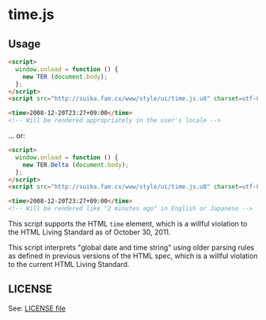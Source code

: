 time.js
=======

## Usage

```html
<script>
  window.onload = function () {
    new TER (document.body);
  };
</script>
<script src="http://suika.fam.cx/www/style/ui/time.js.u8" charset=utf-8></script>

<time>2008-12-20T23:27+09:00</time>
<!-- Will be rendered appropriately in the user's locale -->
```

... or:

```html
<script>
  window.onload = function () {
    new TER.Delta (document.body);
  };
</script>
<script src="http://suika.fam.cx/www/style/ui/time.js.u8" charset=utf-8></script>

<time>2008-12-20T23:27+09:00</time>
<!-- Will be rendered like "2 minutes ago" in English or Japanese -->
```

This script supports the HTML `time` element, which is a willful
violation to the HTML Living Standard as of October 30, 2011.

This script interprets "global date and time string" using older
parsing rules as defined in previous versions of the HTML spec, which
is a willful violation to the current HTML Living Standard.

## LICENSE

See: [LICENSE file](./LICENSE)
